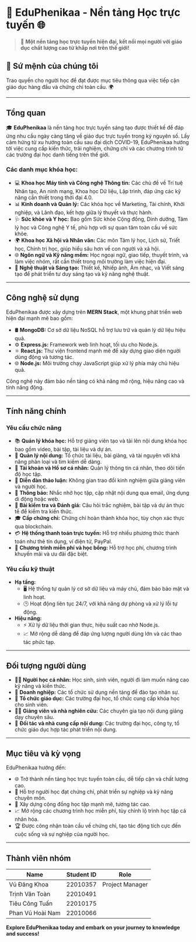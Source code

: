 # 🌟 EduPhenikaa - Nền tảng Học trực tuyến 🌐

> 🚀 **Một nền tảng học trực tuyến hiện đại, kết nối mọi người với giáo dục chất lượng cao từ khắp nơi trên thế giới!**

## 🎯 Sứ mệnh của chúng tôi  
Trao quyền cho người học để đạt được mục tiêu thông qua việc tiếp cận giáo dục hàng đầu và chứng chỉ toàn cầu. 🌍  

---

## Tổng quan  
🎓 **EduPhenikaa** là nền tảng học trực tuyến sáng tạo được thiết kế để đáp ứng nhu cầu ngày càng tăng về giáo dục trực tuyến trong kỷ nguyên số. Lấy cảm hứng từ xu hướng toàn cầu sau đại dịch COVID-19, EduPhenikaa hướng tới việc cung cấp kiến thức, trải nghiệm, chứng chỉ và các chương trình từ các trường đại học danh tiếng trên thế giới.  

### Các danh mục khóa học:
- 💻 **Khoa học Máy tính và Công nghệ Thông tin:** Các chủ đề về Trí tuệ Nhân tạo, An ninh mạng, Khoa học Dữ liệu, Lập trình, đáp ứng các kỹ năng cần thiết trong thời đại 4.0.  
- 📊 **Kinh doanh và Quản lý:** Các khóa học về Marketing, Tài chính, Khởi nghiệp, và Lãnh đạo, kết hợp giữa lý thuyết và thực hành.  
- 🩺 **Sức khỏe và Y học:** Bao gồm Sức khỏe Cộng đồng, Dinh dưỡng, Tâm lý học và Công nghệ Y tế, phù hợp với sự quan tâm toàn cầu về sức khỏe.  
- 🌍 **Khoa học Xã hội và Nhân văn:** Các môn Tâm lý học, Lịch sử, Triết học, Chính trị học, giúp hiểu sâu hơn về con người và xã hội.  
- 🌐 **Ngôn ngữ và Kỹ năng mềm:** Học ngoại ngữ, giao tiếp, thuyết trình, và làm việc nhóm, rất cần thiết trong môi trường làm việc hiện đại.  
- 🎨 **Nghệ thuật và Sáng tạo:** Thiết kế, Nhiếp ảnh, Âm nhạc, và Viết sáng tạo để phát triển tư duy sáng tạo và kỹ năng nghệ thuật.  

---

## Công nghệ sử dụng  
EduPhenikaa được xây dựng trên **MERN Stack**, một khung phát triển web hiện đại mạnh mẽ bao gồm:  

- 🛢️ **MongoDB:** Cơ sở dữ liệu NoSQL hỗ trợ lưu trữ và quản lý dữ liệu hiệu quả.  
- ⚙️ **Express.js:** Framework web linh hoạt, tối ưu cho Node.js.  
- ⚛️ **React.js:** Thư viện frontend mạnh mẽ để xây dựng giao diện người dùng động và tương tác.  
- 🌐 **Node.js:** Môi trường chạy JavaScript giúp xử lý phía máy chủ hiệu quả.  

Công nghệ này đảm bảo nền tảng có khả năng mở rộng, hiệu năng cao và tính năng động.  

---

## Tính năng chính  

### Yêu cầu chức năng  
- 📚 **Quản lý khóa học:** Hỗ trợ giảng viên tạo và tải lên nội dung khóa học bao gồm video, bài tập, tài liệu và dự án.  
- 📂 **Quản lý nội dung:** Tổ chức tài liệu, bài giảng, và tài nguyên với khả năng phân loại và tìm kiếm dễ dàng.  
- 👤 **Tài khoản và Hồ sơ cá nhân:** Quản lý thông tin cá nhân, theo dõi tiến độ học tập.  
- 💬 **Diễn đàn thảo luận:** Không gian trao đổi kinh nghiệm giữa giảng viên và người học.  
- 🔔 **Thông báo:** Nhắc nhở học tập, cập nhật nội dung qua email, ứng dụng di động hoặc web.  
- 📝 **Bài kiểm tra và Đánh giá:** Câu hỏi trắc nghiệm, bài tập và dự án thực tế để kiểm tra kiến thức.  
- 🎓 **Cấp chứng chỉ:** Chứng chỉ hoàn thành khóa học, tùy chọn xác thực qua blockchain.  
- 💳 **Hệ thống thanh toán trực tuyến:** Hỗ trợ nhiều phương thức thanh toán như thẻ tín dụng, ví điện tử, PayPal.  
- 🎁 **Chương trình miễn phí và học bổng:** Hỗ trợ học phí, chương trình khuyến mãi và ưu đãi đặc biệt.  

### Yêu cầu kỹ thuật  
- **Hạ tầng:**  
  - 🖥️ Hệ thống tự quản lý cơ sở dữ liệu và máy chủ, đảm bảo bảo mật và linh hoạt.  
  - 🕒 Hoạt động liên tục 24/7, với khả năng dự phòng và xử lý lỗi tự động.  
- **Hiệu năng:**  
  - ⚡ Xử lý dữ liệu thời gian thực, hiệu suất cao nhờ Node.js.  
  - 📈 Mở rộng dễ dàng để đáp ứng lượng người dùng lớn và các thao tác phức tạp.  

---

## Đối tượng người dùng  
- 👨‍🎓 **Người học cá nhân:** Học sinh, sinh viên, người đi làm muốn nâng cao kỹ năng và kiến thức.  
- 🏢 **Doanh nghiệp:** Các tổ chức sử dụng nền tảng để đào tạo nhân sự.  
- 🏫 **Tổ chức giáo dục:** Các trường đại học, tổ chức cung cấp khóa học cho sinh viên.  
- 👩‍🏫 **Giảng viên và nhà nghiên cứu:** Các chuyên gia tạo nội dung giảng dạy chuyên sâu.  
- 🤝 **Đối tác và nhà cung cấp nội dung:** Các trường đại học, công ty, tổ chức giáo dục hợp tác phát triển nội dung.  

---

## Mục tiêu và kỳ vọng  
EduPhenikaa hướng đến:  
- 🌐 Trở thành nền tảng học trực tuyến toàn cầu, dễ tiếp cận và chất lượng cao.  
- 🚀 Hỗ trợ người học đạt chứng chỉ, phát triển sự nghiệp và kỹ năng chuyên môn.  
- 🤝 Xây dựng cộng đồng học tập mạnh mẽ, tương tác cao.  
- 📈 Mở rộng các chương trình học miễn phí, tùy chỉnh lộ trình học tập cá nhân hóa.  
- 🏆 Được công nhận toàn cầu về chứng chỉ, tạo tác động tích cực đến cuộc sống và sự nghiệp của người học.  

---

## Thành viên nhóm
| Name                  | Student ID | Role           |
|-----------------------|------------|----------------|
| Vũ Đăng Khoa         | 22010357   | Project Manager |
| Trịnh Văn Toàn       | 22010491   |                 |
| Tiêu Công Tuấn       | 22010175   |                 |
| Phan Vũ Hoài Nam     | 22010066   |                 |

**Explore EduPhenikaa today and embark on your journey to knowledge and success!**
